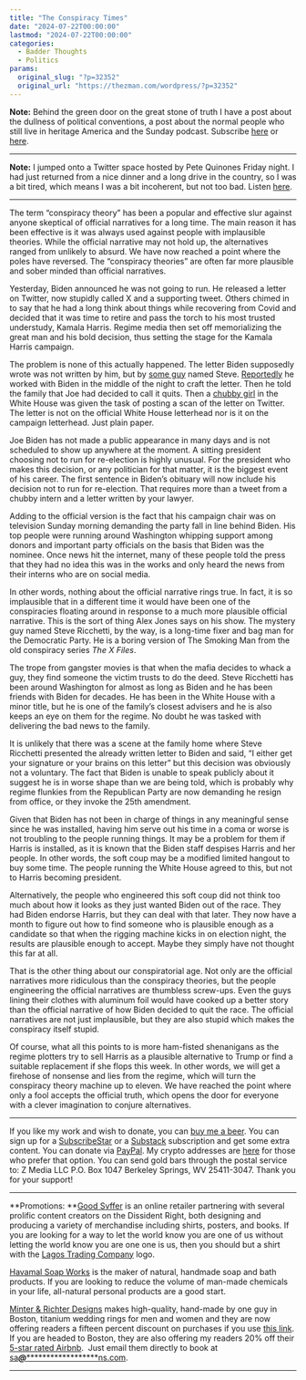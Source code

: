 ```yaml
---
title: "The Conspiracy Times"
date: "2024-07-22T00:00:00"
lastmod: "2024-07-22T00:00:00"
categories:
  - Badder Thoughts
  - Politics
params:
  original_slug: "?p=32352"
  original_url: "https://thezman.com/wordpress/?p=32352"
---
```


**Note:** Behind the green door on the great stone of truth I have a
post about the dullness of political conventions, a post about the
normal people who still live in heritage America and the Sunday podcast.
Subscribe
<a href="https://www.subscribestar.com/the-z-blog" rel="noopener"
target="_blank">here</a> or
<a href="https://thedissident.substack.com/" rel="noopener"
target="_blank">here</a>.

------------------------------------------------------------------------

**Note:** I jumped onto a Twitter space hosted by Pete Quinones Friday
night. I had just returned from a nice dinner and a long drive in the
country, so I was a bit tired, which means I was a bit incoherent, but
not too bad. Listen <a
href="https://rumble.com/v57pg05-episode-1082-the-new-age-of-politics-w-jeff-deist-zman-and-jose-nio.html"
rel="noopener" target="_blank">here</a>.

------------------------------------------------------------------------

The term “conspiracy theory” has been a popular and effective slur
against anyone skeptical of official narratives for a long time. The
main reason it has been effective is it was always used against people
with implausible theories. While the official narrative may not hold up,
the alternatives ranged from unlikely to absurd. We have now reached a
point where the poles have reversed. The “conspiracy theories” are often
far more plausible and sober minded than official narratives.

Yesterday, Biden announced he was not going to run. He released a letter
on Twitter, now stupidly called X and a supporting tweet. Others chimed
in to say that he had a long think about things while recovering from
Covid and decided that it was time to retire and pass the torch to his
most trusted understudy, Kamala Harris. Regime media then set off
memorializing the great man and his bold decision, thus setting the
stage for the Kamala Harris campaign.

The problem is none of this actually happened. The letter Biden
supposedly wrote was not written by him, but by
<a href="https://x.com/kylenabecker/status/1815198966687883635"
rel="noopener" target="_blank">some guy</a> named Steve. <a
href="https://www.seattletimes.com/nation-world/inside-bidens-withdrawal-i-need-you-and-mike-at-the-house-he-told-2-top-aides/"
rel="noopener" target="_blank">Reportedly</a> he worked with Biden in
the middle of the night to craft the letter. Then he told the family
that Joe had decided to call it quits. Then a
<a href="https://x.com/kylenabecker/status/1815201356799418387"
rel="noopener" target="_blank">chubby girl</a> in the White House was
given the task of posting a scan of the letter on Twitter. The letter is
not on the official White House letterhead nor is it on the campaign
letterhead. Just plain paper.

Joe Biden has not made a public appearance in many days and is not
scheduled to show up anywhere at the moment. A sitting president
choosing not to run for re-election is highly unusual. For the president
who makes this decision, or any politician for that matter, it is the
biggest event of his career. The first sentence in Biden’s obituary will
now include his decision not to run for re-election. That requires more
than a tweet from a chubby intern and a letter written by your lawyer.

Adding to the official version is the fact that his campaign chair was
on television Sunday morning demanding the party fall in line behind
Biden. His top people were running around Washington whipping support
among donors and important party officials on the basis that Biden was
the nominee. Once news hit the internet, many of these people told the
press that they had no idea this was in the works and only heard the
news from their interns who are on social media.

In other words, nothing about the official narrative rings true. In
fact, it is so implausible that in a different time it would have been
one of the conspiracies floating around in response to a much more
plausible official narrative. This is the sort of thing Alex Jones says
on his show. The mystery guy named Steve Ricchetti, by the way, is a
long-time fixer and bag man for the Democratic Party. He is a boring
version of The Smoking Man from the old conspiracy series *The X Files*.

The trope from gangster movies is that when the mafia decides to whack a
guy, they find someone the victim trusts to do the deed. Steve Ricchetti
has been around Washington for almost as long as Biden and he has been
friends with Biden for decades. He has been in the White House with a
minor title, but he is one of the family’s closest advisers and he is
also keeps an eye on them for the regime. No doubt he was tasked with
delivering the bad news to the family.

It is unlikely that there was a scene at the family home where Steve
Ricchetti presented the already written letter to Biden and said, “I
either get your signature or your brains on this letter” but this
decision was obviously not a voluntary. The fact that Biden is unable to
speak publicly about it suggest he is in worse shape than we are being
told, which is probably why regime flunkies from the Republican Party
are now demanding he resign from office, or they invoke the 25th
amendment.

Given that Biden has not been in charge of things in any meaningful
sense since he was installed, having him serve out his time in a coma or
worse is not troubling to the people running things. It may be a problem
for them if Harris is installed, as it is known that the Biden staff
despises Harris and her people. In other words, the soft coup may be a
modified limited hangout to buy some time. The people running the White
House agreed to this, but not to Harris becoming president.

Alternatively, the people who engineered this soft coup did not think
too much about how it looks as they just wanted Biden out of the race.
They had Biden endorse Harris, but they can deal with that later. They
now have a month to figure out how to find someone who is plausible
enough as a candidate so that when the rigging machine kicks in on
election night, the results are plausible enough to accept. Maybe they
simply have not thought this far at all.

That is the other thing about our conspiratorial age. Not only are the
official narratives more ridiculous than the conspiracy theories, but
the people engineering the official narratives are thumbless screw-ups.
Even the guys lining their clothes with aluminum foil would have cooked
up a better story than the official narrative of how Biden decided to
quit the race. The official narratives are not just implausible, but
they are also stupid which makes the conspiracy itself stupid.

Of course, what all this points to is more ham-fisted shenanigans as the
regime plotters try to sell Harris as a plausible alternative to Trump
or find a suitable replacement if she flops this week. In other words,
we will get a firehose of nonsense and lies from the regime, which will
turn the conspiracy theory machine up to eleven. We have reached the
point where only a fool accepts the official truth, which opens the door
for everyone with a clever imagination to conjure alternatives.

------------------------------------------------------------------------

If you like my work and wish to donate, you can
<a href="https://www.buymeacoffee.com/mujolulu" rel="noopener"
target="_blank">buy me a beer</a>. You can sign up for a
<a href="https://www.subscribestar.com/the-z-blog" rel="noopener"
target="_blank">SubscribeStar</a> or a
<a href="https://thedissident.substack.com/" rel="noopener"
target="_blank">Substack</a> subscription and get some extra content.
You can donate via <a
href="https://www.paypal.com/donate/?cmd=_s-xclick&amp;hosted_button_id=UDAS2Q8JYA6CN&amp;source=url"
rel="noopener" target="_blank">PayPal</a>. My crypto addresses are
<a href="https://thezman.com/wordpress/?page_id=22713" rel="noopener"
target="_blank">here</a> for those who prefer that option. You can send
gold bars through the postal service to: Z Media LLC P.O. Box 1047
Berkeley Springs, WV 25411-3047. Thank you for your support!

------------------------------------------------------------------------

**Promotions: **<a href="https://goodsvffer.com/" rel="noopener" target="_blank">Good
Svffer</a> is an online retailer partnering with several prolific
content creators on the Dissident Right, both designing and producing a
variety of merchandise including shirts, posters, and books. If you are
looking for a way to let the world know you are one of us without
letting the world know you are one one is us, then you should but a
shirt with the
<a href="https://goodsvffer.com/products/lagos-trading-company"
rel="noopener" target="_blank">Lagos Trading Company</a> logo.

<a href="https://havamalsoapworks.com/" rel="noopener"
target="_blank">Havamal Soap Works</a> is the maker of natural, handmade
soap and bath products. If you are looking to reduce the volume of
man-made chemicals in your life, all-natural personal products are a
good start.

<a href="https://www.minterandrichterdesigns.com/"
rel="noreferrer nofollow noopener" target="_blank">Minter &amp; Richter
Designs</a> makes high-quality, hand-made by one guy in Boston, titanium
wedding rings for men and women and they are now offering readers a
fifteen percent discount on purchases if you use
<a href="https://www.minterandrichterdesigns.com/discount/ZMAN"
rel="noreferrer nofollow noopener" target="_blank">this link</a>.
<span class="highlight"><span class="colour"><span class="font"><span class="size">If
you are headed to Boston, they are also offering my readers 20% off
their <a
href="https://www.airbnb.com/users/7988017/listings?user_id=7988017&amp;s=3"
rel="noopener noreferrer" target="_blank">5-star rated Airbnb</a>.  Just
email them directly to book at
<a href="mailto:sa***@*********************ns.com"
data-original-string="PZjK+NJjVmSMonbH6gjEzg==cb7iGpkJb++GewKosoT0AT9/BQKBL9TwoAWVwOCMREljO/snscrKprpHIdJB3MNYnTT"><span
class="apbct-email-encoder"
data-original-string="clNc/r1U75al3zzHbPFuLw==cb7zBAC/f5LgEwy3ZPUxGzbzGbgqUhhFDiExjmLPQABMS6NowrmUMVFDk3Qe2aCHKCG"
title="This contact has been encoded by Anti-Spam by CleanTalk. Click to decode. To finish the decoding make sure that JavaScript is enabled in your browser.">sa<span
class="apbct-blur">***</span>@<span
class="apbct-blur">*********************</span>ns.com</span></a>.</span></span></span></span>

------------------------------------------------------------------------

